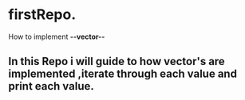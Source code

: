 # firstRepo.
How to implement **--vector--**
## In this Repo i will guide to how vector's are implemented ,iterate through each value and print each value. ##

